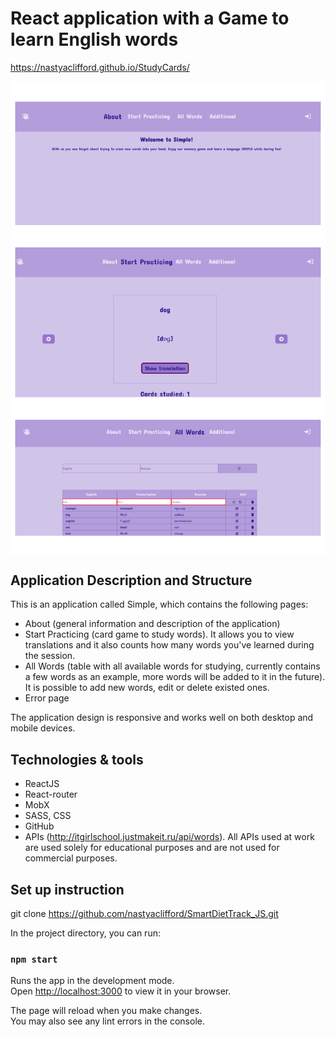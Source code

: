 # React application with a Game to learn English words

 https://nastyaclifford.github.io/StudyCards/ 

<img align="center" width=800 src="readme_pics/simple_pic.png" />

## Application Description and Structure

This is an application called Simple, which contains the following pages: 
- About (general information and description of the application)
- Start Practicing (card game to study words). It allows you to view translations and it also counts how many words you've learned during the session.
- All Words (table with all available words for studying, currently contains a few words as an example, more words will be added to it in the future). It is possible to add new words, edit or delete existed ones.
- Error page

The application design is responsive and works well on both desktop and mobile devices.

## Technologies & tools 

* ReactJS
* React-router
* MobX
* SASS, CSS
* GitHub
* APIs (http://itgirlschool.justmakeit.ru/api/words). All APIs used at work are used solely for educational purposes and are not used for commercial purposes.


## Set up instruction

git clone https://github.com/nastyaclifford/SmartDietTrack_JS.git

In the project directory, you can run:

### `npm start`

Runs the app in the development mode.\
Open [http://localhost:3000](http://localhost:3000) to view it in your browser.

The page will reload when you make changes.\
You may also see any lint errors in the console.

